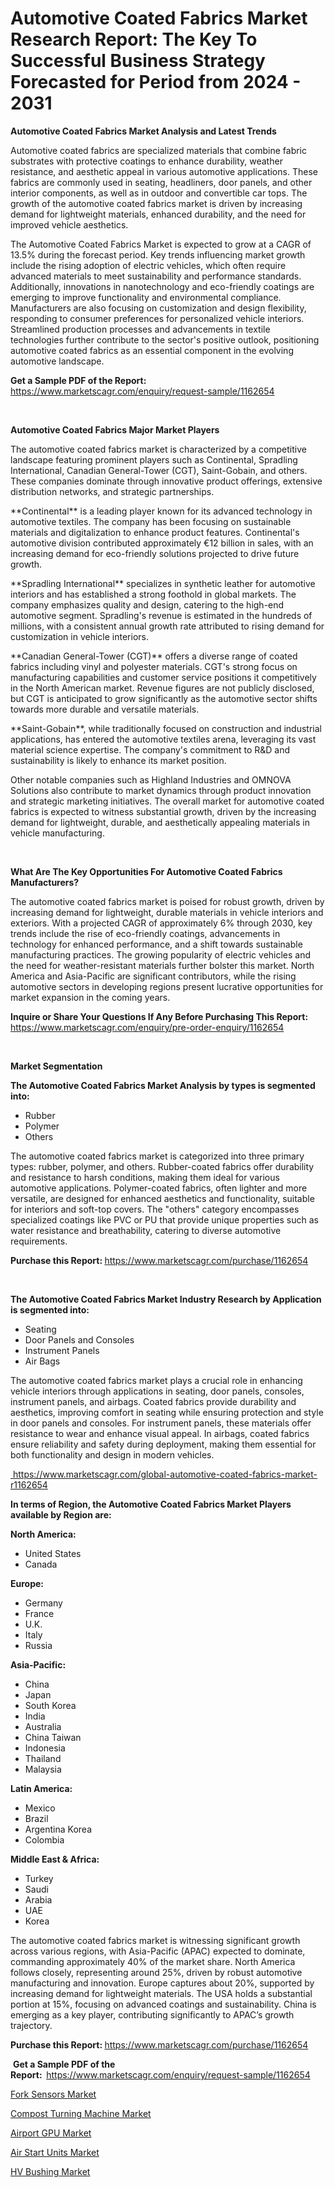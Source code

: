 <p><h1>Automotive Coated Fabrics Market Research Report: The Key To Successful Business Strategy Forecasted for Period from 2024 - 2031</h1></p><p><strong>Automotive Coated Fabrics Market Analysis and Latest Trends</strong></p>
<p><p>Automotive coated fabrics are specialized materials that combine fabric substrates with protective coatings to enhance durability, weather resistance, and aesthetic appeal in various automotive applications. These fabrics are commonly used in seating, headliners, door panels, and other interior components, as well as in outdoor and convertible car tops. The growth of the automotive coated fabrics market is driven by increasing demand for lightweight materials, enhanced durability, and the need for improved vehicle aesthetics.</p><p>The Automotive Coated Fabrics Market is expected to grow at a CAGR of 13.5% during the forecast period. Key trends influencing market growth include the rising adoption of electric vehicles, which often require advanced materials to meet sustainability and performance standards. Additionally, innovations in nanotechnology and eco-friendly coatings are emerging to improve functionality and environmental compliance. Manufacturers are also focusing on customization and design flexibility, responding to consumer preferences for personalized vehicle interiors. Streamlined production processes and advancements in textile technologies further contribute to the sector's positive outlook, positioning automotive coated fabrics as an essential component in the evolving automotive landscape.</p></p>
<p><strong>Get a Sample PDF of the Report:&nbsp;</strong> <a href="https://www.marketscagr.com/enquiry/request-sample/1162654?utm_campaign=1349&utm_medium=2&utm_source=Github&utm_content=ia&utm_term=29092024&utm_id=automotive-coated-fabrics">https://www.marketscagr.com/enquiry/request-sample/1162654</a></p>
<p>&nbsp;</p>
<p><strong>Automotive Coated Fabrics Major Market Players</strong></p>
<p><p>The automotive coated fabrics market is characterized by a competitive landscape featuring prominent players such as Continental, Spradling International, Canadian General-Tower (CGT), Saint-Gobain, and others. These companies dominate through innovative product offerings, extensive distribution networks, and strategic partnerships.</p><p>**Continental** is a leading player known for its advanced technology in automotive textiles. The company has been focusing on sustainable materials and digitalization to enhance product features. Continental's automotive division contributed approximately €12 billion in sales, with an increasing demand for eco-friendly solutions projected to drive future growth.</p><p>**Spradling International** specializes in synthetic leather for automotive interiors and has established a strong foothold in global markets. The company emphasizes quality and design, catering to the high-end automotive segment. Spradling's revenue is estimated in the hundreds of millions, with a consistent annual growth rate attributed to rising demand for customization in vehicle interiors.</p><p>**Canadian General-Tower (CGT)** offers a diverse range of coated fabrics including vinyl and polyester materials. CGT's strong focus on manufacturing capabilities and customer service positions it competitively in the North American market. Revenue figures are not publicly disclosed, but CGT is anticipated to grow significantly as the automotive sector shifts towards more durable and versatile materials.</p><p>**Saint-Gobain**, while traditionally focused on construction and industrial applications, has entered the automotive textiles arena, leveraging its vast material science expertise. The company's commitment to R&D and sustainability is likely to enhance its market position. </p><p>Other notable companies such as Highland Industries and OMNOVA Solutions also contribute to market dynamics through product innovation and strategic marketing initiatives. The overall market for automotive coated fabrics is expected to witness substantial growth, driven by the increasing demand for lightweight, durable, and aesthetically appealing materials in vehicle manufacturing.</p></p>
<p>&nbsp;</p>
<p><strong>What Are The Key Opportunities For Automotive Coated Fabrics Manufacturers?</strong></p>
<p><p>The automotive coated fabrics market is poised for robust growth, driven by increasing demand for lightweight, durable materials in vehicle interiors and exteriors. With a projected CAGR of approximately 6% through 2030, key trends include the rise of eco-friendly coatings, advancements in technology for enhanced performance, and a shift towards sustainable manufacturing practices. The growing popularity of electric vehicles and the need for weather-resistant materials further bolster this market. North America and Asia-Pacific are significant contributors, while the rising automotive sectors in developing regions present lucrative opportunities for market expansion in the coming years.</p></p>
<p><strong>Inquire or Share Your Questions If Any Before Purchasing This Report:</strong> <a href="https://www.marketscagr.com/enquiry/pre-order-enquiry/1162654?utm_campaign=1349&utm_medium=2&utm_source=Github&utm_content=ia&utm_term=29092024&utm_id=automotive-coated-fabrics">https://www.marketscagr.com/enquiry/pre-order-enquiry/1162654</a></p>
<p>&nbsp;</p>
<p><strong>Market Segmentation</strong></p>
<p><strong>The Automotive Coated Fabrics Market Analysis by types is segmented into:</strong></p>
<p><ul><li>Rubber</li><li>Polymer</li><li>Others</li></ul></p>
<p><p>The automotive coated fabrics market is categorized into three primary types: rubber, polymer, and others. Rubber-coated fabrics offer durability and resistance to harsh conditions, making them ideal for various automotive applications. Polymer-coated fabrics, often lighter and more versatile, are designed for enhanced aesthetics and functionality, suitable for interiors and soft-top covers. The "others" category encompasses specialized coatings like PVC or PU that provide unique properties such as water resistance and breathability, catering to diverse automotive requirements.</p></p>
<p><strong>Purchase this Report:&nbsp;</strong><a href="https://www.marketscagr.com/purchase/1162654?utm_campaign=1349&utm_medium=2&utm_source=Github&utm_content=ia&utm_term=29092024&utm_id=automotive-coated-fabrics">https://www.marketscagr.com/purchase/1162654</a></p>
<p>&nbsp;</p>
<p><strong>The Automotive Coated Fabrics Market Industry Research by Application is segmented into:</strong></p>
<p><ul><li>Seating</li><li>Door Panels and Consoles</li><li>Instrument Panels</li><li>Air Bags</li></ul></p>
<p><p>The automotive coated fabrics market plays a crucial role in enhancing vehicle interiors through applications in seating, door panels, consoles, instrument panels, and airbags. Coated fabrics provide durability and aesthetics, improving comfort in seating while ensuring protection and style in door panels and consoles. For instrument panels, these materials offer resistance to wear and enhance visual appeal. In airbags, coated fabrics ensure reliability and safety during deployment, making them essential for both functionality and design in modern vehicles.</p></p>
<p><a href="https://www.marketscagr.com/global-automotive-coated-fabrics-market-r1162654?utm_campaign=1349&utm_medium=2&utm_source=Github&utm_content=ia&utm_term=29092024&utm_id=automotive-coated-fabrics">&nbsp;https://www.marketscagr.com/global-automotive-coated-fabrics-market-r1162654</a></p>
<p><strong>In terms of Region, the Automotive Coated Fabrics Market Players available by Region are:</strong></p>
<p>
    <p> <strong> North America: </strong>
        <ul>
            <li>United States</li>
            <li>Canada</li>
        </ul>
        </p> 
    <p> <strong> Europe: </strong>
        <ul>
            <li>Germany</li>
            <li>France</li>
            <li>U.K.</li>
            <li>Italy</li>
            <li>Russia</li>
        </ul>
        </p> 
    <p> <strong> Asia-Pacific: </strong>
        <ul>
            <li>China</li>
            <li>Japan</li>
            <li>South Korea</li>
            <li>India</li>
            <li>Australia</li>
            <li>China Taiwan</li>
            <li>Indonesia</li>
            <li>Thailand</li>
            <li>Malaysia</li>
        </ul>
        </p> 
    <p> <strong> Latin America: </strong>
        <ul>
            <li>Mexico</li>
            <li>Brazil</li>
            <li>Argentina Korea</li>
            <li>Colombia</li>
        </ul>
        </p> 
    <p> <strong> Middle East & Africa: </strong>
        <ul>
            <li>Turkey</li>
            <li>Saudi</li>
            <li>Arabia</li>
            <li>UAE</li>
            <li>Korea</li>
        </ul>
    </p>
    </p>
<p><p>The automotive coated fabrics market is witnessing significant growth across various regions, with Asia-Pacific (APAC) expected to dominate, commanding approximately 40% of the market share. North America follows closely, representing around 25%, driven by robust automotive manufacturing and innovation. Europe captures about 20%, supported by increasing demand for lightweight materials. The USA holds a substantial portion at 15%, focusing on advanced coatings and sustainability. China is emerging as a key player, contributing significantly to APAC’s growth trajectory.</p></p>
<p><strong>Purchase this Report: </strong><a href="https://www.marketscagr.com/purchase/1162654?utm_campaign=1349&utm_medium=2&utm_source=Github&utm_content=ia&utm_term=29092024&utm_id=automotive-coated-fabrics">https://www.marketscagr.com/purchase/1162654</a></p>
<p>&nbsp;<strong>Get a Sample PDF of the Report:&nbsp;&nbsp;</strong><a href="https://www.marketscagr.com/enquiry/request-sample/1162654?utm_campaign=1349&utm_medium=2&utm_source=Github&utm_content=ia&utm_term=29092024&utm_id=automotive-coated-fabrics">https://www.marketscagr.com/enquiry/request-sample/1162654</a></p>
<p><strong></strong></p>
<p><p><a href="https://issuu.com/reportprime-2/docs/fork-sensors-market-size-2030.pptx_fb1d7ec6a75034?utm_campaign=1349&utm_medium=2&utm_source=Github&utm_content=ia&utm_term=29092024&utm_id=automotive-coated-fabrics">Fork Sensors Market</a></p><p><a href="https://www.linkedin.com/pulse/compost-turning-machine-market-outlook-share-analysis-jc4oe?utm_campaign=1349&utm_medium=2&utm_source=Github&utm_content=ia&utm_term=29092024&utm_id=automotive-coated-fabrics">Compost Turning Machine Market</a></p><p><a href="https://www.linkedin.com/pulse/global-airport-gpu-market-size-share-analysis-product-type-xht0e?utm_campaign=1349&utm_medium=2&utm_source=Github&utm_content=ia&utm_term=29092024&utm_id=automotive-coated-fabrics">Airport GPU Market</a></p><p><a href="https://www.linkedin.com/pulse/global-air-start-units-market-opportunities-forecast-period-btl6e?utm_campaign=1349&utm_medium=2&utm_source=Github&utm_content=ia&utm_term=29092024&utm_id=automotive-coated-fabrics">Air Start Units Market</a></p><p><a href="https://issuu.com/reportprime-2/docs/hv-bushing-market-size-2030.pptx_5c6b3e25cbe523?utm_campaign=1349&utm_medium=2&utm_source=Github&utm_content=ia&utm_term=29092024&utm_id=automotive-coated-fabrics">HV Bushing Market</a></p></p>